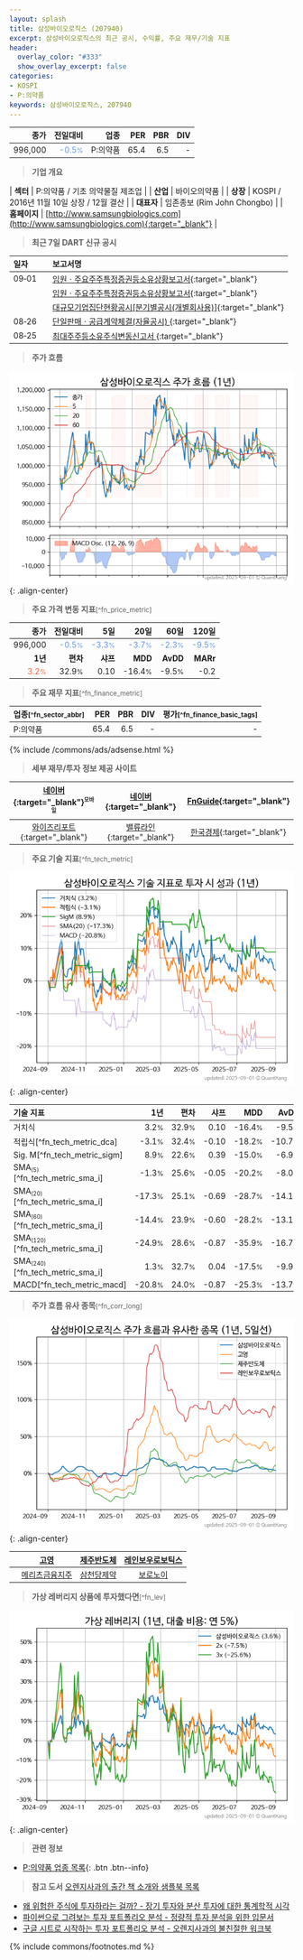 ```yaml
---
layout: splash
title: 삼성바이오로직스 (207940)
excerpt: 삼성바이오로직스의 최근 공시, 수익률, 주요 재무/기술 지표
header:
  overlay_color: "#333"
  show_overlay_excerpt: false
categories:
- KOSPI
- P:의약품
keywords: 삼성바이오로직스, 207940
---
```


| **종가** | **전일대비** | **업종** | **PER** | **PBR** | **DIV** |
| -------: | -----------: | -------: | ------: | ------: | ------: |
| 996,000 | <span style="color: cornflowerblue">-0.5<small>%</small></span> | P:의약품 | 65.4 | 6.5 | - |

<!-- more -->


> **기업 개요**<a id="company"></a>

| <span style="white-space:nowrap;">**섹터**</span> | P:의약품 / 기초 의약물질 제조업 |
| <span style="white-space:nowrap;">**산업**</span> | 바이오의약품 |
| <span style="white-space:nowrap;">**상장**</span> | KOSPI / 2016년 11월 10일 상장 / 12월 결산 |
| <span style="white-space:nowrap;">**대표자**</span> | 임존종보 (Rim John Chongbo) |
| <span style="white-space:nowrap;">**홈페이지**</span> | [http://www.samsungbiologics.com](http://www.samsungbiologics.com){:target="_blank"} |


> **최근 7일 DART 신규 공시**<a id="dart"></a>

| **일자** |      | **보고서명** |
| :------- | :--- | :----------- |
| 09&#x2011;01 | | [임원ㆍ주요주주특정증권등소유상황보고서](https://dart.fss.or.kr/dsaf001/main.do?rcpNo=20250901000383){:target="_blank"} |
|  | | [임원ㆍ주요주주특정증권등소유상황보고서](https://dart.fss.or.kr/dsaf001/main.do?rcpNo=20250901000375){:target="_blank"} |
|  | | [대규모기업집단현황공시[분기별공시(개별회사용)]](https://dart.fss.or.kr/dsaf001/main.do?rcpNo=20250901000285){:target="_blank"} |
| 08&#x2011;26 | | [단일판매ㆍ공급계약체결(자율공시)              ](https://dart.fss.or.kr/dsaf001/main.do?rcpNo=20250826800080){:target="_blank"} |
| 08&#x2011;25 | | [최대주주등소유주식변동신고서              ](https://dart.fss.or.kr/dsaf001/main.do?rcpNo=20250825800257){:target="_blank"} |


> **주가 흐름**<a id="price"></a>

![207940](/stock/images/207940.png){: .align-center}


> **주요 가격 변동 지표**<small>[^fn_price_metric]</small>

| **종가** | **전일대비** | **5일** | **20일** | **60일** | **120일** |
| -------: | -----------: | ------: | -------: | -------: | --------: |
| 996,000 | <span style="color: cornflowerblue">-0.5<small>%</small></span> | <span style="color: cornflowerblue">-3.3<small>%</small></span> | <span style="color: cornflowerblue">-3.7<small>%</small></span> | <span style="color: cornflowerblue">-2.3<small>%</small></span> | <span style="color: cornflowerblue">-9.5<small>%</small></span> |
| **1년** | **편차** | **샤프** | **MDD** | **AvDD** | **MARr** |
| <span style="color: tomato">3.2<small>%</small></span> | 32.9<small>%</small> | 0.10 | -16.4<small>%</small> | -9.5<small>%</small> | -0.2 |


> **주요 재무 지표**<small>[^fn_finance_metric]</small>

| **업종**<small>[^fn_sector_abbr]</small> | **PER** | **PBR** | **DIV** | **평가**<small>[^fn_finance_basic_tags]</small> |
| :--------------------------------------- | ------: | ------: | ------: | ----------------------------------------------: |
| P:의약품 | 65.4 | 6.5 | - | - |



{% include /commons/ads/adsense.html %}

> **세부 재무/투자 정보 제공 사이트**

| [네이버](https://m.stock.naver.com/domestic/stock/207940/finance/summary){:target="_blank"}<sup><small>모바일</small></sup> | [네이버](https://finance.naver.com/item/coinfo.naver?code=207940){:target="_blank"} | [FnGuide](https://comp.fnguide.com/SVO2/ASP/SVD_Invest.asp?gicode=A207940&MenuYn=Y){:target="_blank"} |
| :---: | :---: | :---: |
| [와이즈리포트](https://comp.wisereport.co.kr/company/c1040001.aspx?cmp_cd=207940){:target="_blank"} | [밸류라인](https://www.valueline.co.kr/finance/summary/207940){:target="_blank"} | [한국경제](https://markets.hankyung.com/stock/207940/financial-summary){:target="_blank"} |


> **주요 기술 지표**<small>[^fn_tech_metric]</small>


![207940](/stock/images/207940_tech.png){: .align-center}

| **기술 지표** | **1년** | **편차** | **샤프** | **MDD** | **AvDD** |
| :------------ | ------: | -----------: | -------: | ------: | -------: |
| 거치식 | 3.2<small>%</small> | 32.9<small>%</small> | 0.10 | -16.4<small>%</small> | -9.5<small>%</small> |
| 적립식[^fn_tech_metric_dca] | -3.1<small>%</small> | 32.4<small>%</small> | -0.10 | -18.2<small>%</small> | -10.7<small>%</small> |
| Sig. M[^fn_tech_metric_sigm] | 8.9<small>%</small> | 22.6<small>%</small> | 0.39 | -15.0<small>%</small> | -6.9<small>%</small> |
| SMA<small><sub>(5)</sub></small>[^fn_tech_metric_sma_i] | -1.3<small>%</small> | 25.6<small>%</small> | -0.05 | -20.2<small>%</small> | -8.0<small>%</small> |
| SMA<small><sub>(20)</sub></small>[^fn_tech_metric_sma_i] | -17.3<small>%</small> | 25.1<small>%</small> | -0.69 | -28.7<small>%</small> | -14.1<small>%</small> |
| SMA<small><sub>(60)</sub></small>[^fn_tech_metric_sma_i] | -14.4<small>%</small> | 23.9<small>%</small> | -0.60 | -28.2<small>%</small> | -13.1<small>%</small> |
| SMA<small><sub>(120)</sub></small>[^fn_tech_metric_sma_i] | -24.9<small>%</small> | 28.6<small>%</small> | -0.87 | -35.9<small>%</small> | -16.7<small>%</small> |
| SMA<small><sub>(240)</sub></small>[^fn_tech_metric_sma_i] | 1.3<small>%</small> | 32.7<small>%</small> | 0.04 | -17.5<small>%</small> | -9.9<small>%</small> |
| MACD[^fn_tech_metric_macd] | -20.8<small>%</small> | 24.0<small>%</small> | -0.87 | -25.3<small>%</small> | -13.7<small>%</small> |


> **주가 흐름 유사 종목**<a id="corr"></a><small>[^fn_corr_long]</small>

![207940](/stock/images/207940_corr.png){: .align-center}

|       | [고영](/098460/) | [제주반도체](/080220/) | [레인보우로보틱스](/277810/) |
| :---: | :------------------------------------: | :------------------------------------: | :------------------------------------: |
|       | [메리츠금융지주](/138040/) | [삼천당제약](/000250/) | [보로노이](/310210/) |


> **가상 레버리지 상품에 투자했다면**<a id="2x"></a><small>[^fn_lev]</small>

![207940](/stock/images/207940_2x.png){: .align-center}


> **관련 정보**

- [P:의약품 업종 목록](/stats/sector/kospi_업종_의약품_종목/){: .btn .btn--info}

> **참고 도서** [오렌지사과의 출간 책 소개와 샘플북 목록](https://kongdori.tistory.com/691)

- [왜 위험한 주식에 투자하라는 걸까? - 장기 투자와 분산 투자에 대한 통계학적 시각](https://kongdori.tistory.com/421)
- [파이썬으로 그려보는 투자 포트폴리오 분석  - 정량적 투자 분석을 위한 입문서](https://kongdori.tistory.com/643)
- [구글 시트로 시작하는 투자 포트폴리오 분석 - 오렌지사과의 불친절한 워크북](https://kongdori.tistory.com/449)


{% include commons/footnotes.md %}